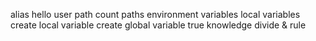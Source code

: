 alias
hello user
path
count paths
environment variables
local variables
create local variable
create global variable
true knowledge
divide & rule
